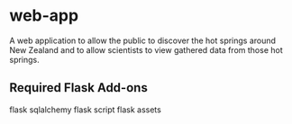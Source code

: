 web-app
=======
A web application to allow the public to discover the hot springs around New Zealand and to allow scientists to view gathered data from those hot springs.


Required Flask Add-ons
--------------

flask sqlalchemy
flask script
flask assets